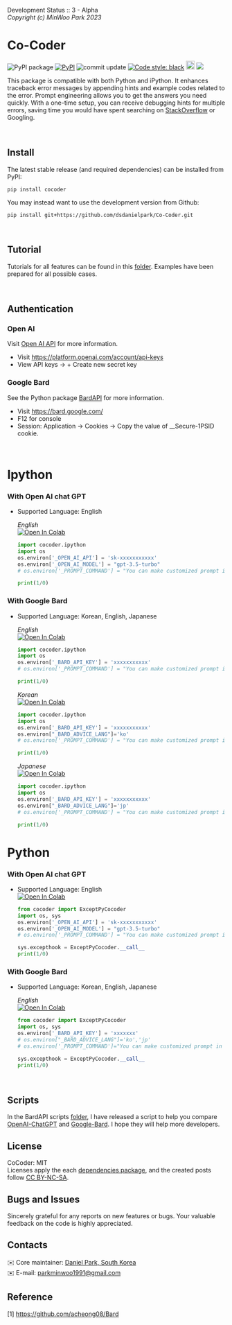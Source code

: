 Development Status :: 3 - Alpha <br>
*Copyright (c) MinWoo Park 2023*

# Co-Coder

<p align="left">
<a><img alt="PyPI package" src="https://img.shields.io/badge/pypi-CoCoder-blue"></a>
<a href="https://pypi.org/project/bardapi/"><img alt="PyPI" src="https://img.shields.io/pypi/v/cocoder"></a>
<!-- <a href="https://pepy.tech/project/bardapi"><img alt="Downloads" src="https://pepy.tech/badge/bardapi"></a> -->
<a><img alt="commit update" src="https://img.shields.io/github/last-commit/dsdanielpark/Co-Coder?color=blue"></a>
<a href="https://github.com/psf/black"><img alt="Code style: black" src="https://img.shields.io/badge/code%20style-black-000000.svg"></a>
<a href="https://www.buymeacoffee.com/parkminwoo"><img src="https://www.buymeacoffee.com/assets/img/custom_images/orange_img.png" height="20px"></a>
<a href="https://hits.seeyoufarm.com"><img src="https://hits.seeyoufarm.com/api/count/incr/badge.svg?url=https%3A%2F%2Fgithub.com%2Fdsdanielpark%2FCo-Coder&count_bg=%2379C83D&title_bg=%23555555&icon=&icon_color=%23E7E7E7&title=Co-Coder&edge_flat=false"/></a>
</p>

This package is compatible with both Python and iPython. It enhances traceback error messages by appending hints and example codes related to the error. Prompt engineering allows you to get the answers you need quickly. With a one-time setup, you can receive debugging hints for multiple errors, saving time you would have spent searching on [StackOverflow](https://stackoverflow.com/) or Googling.

<br>


## Install
The latest stable release (and required dependencies) can be installed from PyPI:
```
pip install cocoder
```
You may instead want to use the development version from Github:
```
pip install git+https://github.com/dsdanielpark/Co-Coder.git
```

<br>

## Tutorial
Tutorials for all features can be found in this [folder](./tutorials/). Examples have been prepared for all possible cases.

<br>

## Authentication
### Open AI
Visit [Open AI API](https://platform.openai.com/docs/introduction) for more information.
- Visit https://platform.openai.com/account/api-keys
- View API keys → + Create new secret key

### Google Bard
See the Python package [BardAPI](https://github.com/dsdanielpark/bardapi) for more information.
- Visit https://bard.google.com/
- F12 for console
- Session: Application → Cookies → Copy the value of  __Secure-1PSID cookie.

<br>

# Ipython

### With Open AI chat GPT 
- Supported Language: English 

    *English* <br> [![Open In Colab](https://colab.research.google.com/assets/colab-badge.svg)](https://drive.google.com/file/d/1i8PLhWY2YRIUtRV7Llf2dHn4x8RYmCYi/view?usp=share_link)
    ```python
    import cocoder.ipython
    import os
    os.environ['_OPEN_AI_API'] = 'sk-xxxxxxxxxxx'
    os.environ['_OPEN_AI_MODEL'] = "gpt-3.5-turbo" 
    # os.environ['_PROMPT_COMMAND'] = "You can make customized prompt in here."

    print(1/0)
    ```



### With Google Bard
- Supported Language: Korean, English, Japanese

    *English* <br> [![Open In Colab](https://colab.research.google.com/assets/colab-badge.svg)](https://drive.google.com/file/d/1G0bkZRUXAxbWBBrJoAfLhsTxGIZcHeLq/view?usp=sharing)

    ```python
    import cocoder.ipython
    import os
    os.environ['_BARD_API_KEY'] = 'xxxxxxxxxxx'
    # os.environ['_PROMPT_COMMAND'] = "You can make customized prompt in here."

    print(1/0)
    ```
    

    *Korean* <br> [![Open In Colab](https://colab.research.google.com/assets/colab-badge.svg)](https://drive.google.com/file/d/1yZJKjkV3zQI-sJkS48PDpePqxoMMfYRA/view?usp=sharing)
    ```python
    import cocoder.ipython
    import os
    os.environ['_BARD_API_KEY'] = 'xxxxxxxxxxx'
    os.environ["_BARD_ADVICE_LANG"]='ko'
    # os.environ['_PROMPT_COMMAND'] = "You can make customized prompt in here."

    print(1/0)
    ```

    *Japanese* <br> [![Open In Colab](https://colab.research.google.com/assets/colab-badge.svg)](https://drive.google.com/file/d/178mt8_kkBN4-z408No_4qW8XfCWSL-wh/view?usp=sharing)
    ```python
    import cocoder.ipython
    import os
    os.environ['_BARD_API_KEY'] = 'xxxxxxxxxxx'
    os.environ["_BARD_ADVICE_LANG"]='jp'
    # os.environ['_PROMPT_COMMAND'] = "You can make customized prompt in here."

    print(1/0)
    ```


# Python
### With Open AI chat GPT
- Supported Language: English <br>
[![Open In Colab](https://colab.research.google.com/assets/colab-badge.svg)](https://drive.google.com/file/d/1zh2tX0Xtq5YqrWgNiJ9nF1RmaJgAvQ8E/view?usp=sharing)

    ```python
    from cocoder import ExceptPyCocoder
    import os, sys
    os.environ['_OPEN_AI_API'] = 'sk-xxxxxxxxxxx'
    os.environ['_OPEN_AI_MODEL'] = "gpt-3.5-turbo" 
    # os.environ['_PROMPT_COMMAND'] = "You can make customized prompt in here."

    sys.excepthook = ExceptPyCocoder.__call__
    print(1/0)
    ```

### With Google Bard 
- Supported Language: Korean, English, Japanese

    *English* <br> [![Open In Colab](https://colab.research.google.com/assets/colab-badge.svg)](https://drive.google.com/file/d/1Ax3y7_2PgBsuK_d6z374vvYrmClSp7JX/view?usp=sharing)
    ```python
    from cocoder import ExceptPyCocoder
    import os, sys
    os.environ['_BARD_API_KEY'] = 'xxxxxxx'
    # os.environ["_BARD_ADVICE_LANG"]='ko','jp'
    # os.environ['_PROMPT_COMMAND']="You can make customized prompt in here."

    sys.excepthook = ExceptPyCocoder.__call__
    print(1/0)
    ```



<br>

## Scripts
In the BardAPI scripts [folder](./scripts/), I have released a script to help you compare [OpenAI-ChatGPT](./scripts/openai_api.ipynb) and [Google-Bard](./scripts/google_api.ipynb). I hope they will help more developers.

## License 
CoCoder: MIT <br>
Licenses apply the each [dependencies package](https://choosealicense.com/licenses/), and the created posts follow [CC BY-NC-SA](https://creativecommons.org/licenses/by-nc-sa/4.0/).

## Bugs and Issues
Sincerely grateful for any reports on new features or bugs. Your valuable feedback on the code is highly appreciated.

## Contacts
:envelope: Core maintainer: [Daniel Park, South Korea](https://github.com/DSDanielPark) <br>
:envelope: E-mail: parkminwoo1991@gmail.com <br>

## Reference 
[1] https://github.com/acheong08/Bard
